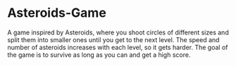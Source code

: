 ﻿# Asteroids-Game
A game inspired by Asteroids, where you shoot circles of different sizes and split them into smaller ones until you get to the next level. The speed and number of asteroids increases with each level, so it gets harder. The goal of the game is to survive as long as you can and get a high score.
